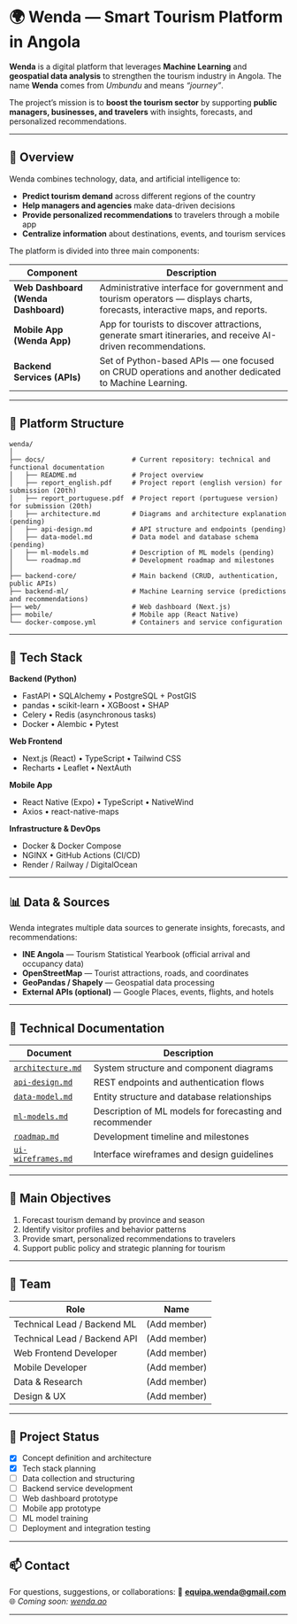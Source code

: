 # 🌍 Wenda — Smart Tourism Platform in Angola

**Wenda** is a digital platform that leverages **Machine Learning** and **geospatial data analysis** to strengthen the tourism industry in Angola.
The name **Wenda** comes from *Umbundu* and means *“journey”*.

The project’s mission is to **boost the tourism sector** by supporting **public managers, businesses, and travelers** with insights, forecasts, and personalized recommendations.

---

## 🚀 Overview

Wenda combines technology, data, and artificial intelligence to:

* **Predict tourism demand** across different regions of the country
* **Help managers and agencies** make data-driven decisions
* **Provide personalized recommendations** to travelers through a mobile app
* **Centralize information** about destinations, events, and tourism services

The platform is divided into three main components:

| Component                           | Description                                                                                                                |
| ----------------------------------- | -------------------------------------------------------------------------------------------------------------------------- |
| **Web Dashboard (Wenda Dashboard)** | Administrative interface for government and tourism operators — displays charts, forecasts, interactive maps, and reports. |
| **Mobile App (Wenda App)**          | App for tourists to discover attractions, generate smart itineraries, and receive AI-driven recommendations.               |
| **Backend Services (APIs)**         | Set of Python-based APIs — one focused on CRUD operations and another dedicated to Machine Learning.                       |

---

## 🧱 Platform Structure

```
wenda/
│
├── docs/                      # Current repository: technical and functional documentation
│   ├── README.md              # Project overview
│   ├── report_english.pdf     # Project report (english version) for submission (20th)
│   ├── report_portuguese.pdf  # Project report (portuguese version) for submission (20th)
│   ├── architecture.md        # Diagrams and architecture explanation (pending)
│   ├── api-design.md          # API structure and endpoints (pending)
│   ├── data-model.md          # Data model and database schema (pending)
│   ├── ml-models.md           # Description of ML models (pending)
│   └── roadmap.md             # Development roadmap and milestones
│
├── backend-core/              # Main backend (CRUD, authentication, public APIs)
├── backend-ml/                # Machine Learning service (predictions and recommendations)
├── web/                       # Web dashboard (Next.js)
├── mobile/                    # Mobile app (React Native)
└── docker-compose.yml         # Containers and service configuration
```

---

## 🧠 Tech Stack

**Backend (Python)**

* FastAPI • SQLAlchemy • PostgreSQL + PostGIS
* pandas • scikit-learn • XGBoost • SHAP
* Celery • Redis (asynchronous tasks)
* Docker • Alembic • Pytest

**Web Frontend**

* Next.js (React) • TypeScript • Tailwind CSS
* Recharts • Leaflet • NextAuth

**Mobile App**

* React Native (Expo) • TypeScript • NativeWind
* Axios • react-native-maps

**Infrastructure & DevOps**

* Docker & Docker Compose
* NGINX • GitHub Actions (CI/CD)
* Render / Railway / DigitalOcean

---

## 📊 Data & Sources

Wenda integrates multiple data sources to generate insights, forecasts, and recommendations:

* **INE Angola** — Tourism Statistical Yearbook (official arrival and occupancy data)
* **OpenStreetMap** — Tourist attractions, roads, and coordinates
* **GeoPandas / Shapely** — Geospatial data processing
* **External APIs (optional)** — Google Places, events, flights, and hotels

---

## 🧩 Technical Documentation

| Document                                 | Description                                              |
| ---------------------------------------- | -------------------------------------------------------- |
| [`architecture.md`](./architecture.md)   | System structure and component diagrams                  |
| [`api-design.md`](./api-design.md)       | REST endpoints and authentication flows                  |
| [`data-model.md`](./data-model.md)       | Entity structure and database relationships              |
| [`ml-models.md`](./ml-models.md)         | Description of ML models for forecasting and recommender |
| [`roadmap.md`](./roadmap.md)             | Development timeline and milestones                      |
| [`ui-wireframes.md`](./ui-wireframes.md) | Interface wireframes and design guidelines               |

---

## 🌱 Main Objectives

1. Forecast tourism demand by province and season
2. Identify visitor profiles and behavior patterns
3. Provide smart, personalized recommendations to travelers
4. Support public policy and strategic planning for tourism

---

## 🤝 Team

| Role                         | Name         |
| ---------------------------- | ------------ |
| Technical Lead / Backend ML  | (Add member) |
| Technical Lead / Backend API | (Add member) |
| Web Frontend Developer       | (Add member) |
| Mobile Developer             | (Add member) |
| Data & Research              | (Add member) |
| Design & UX                  | (Add member) |

---

## 📅 Project Status

* [x] Concept definition and architecture
* [x] Tech stack planning
* [ ] Data collection and structuring
* [ ] Backend service development
* [ ] Web dashboard prototype
* [ ] Mobile app prototype
* [ ] ML model training
* [ ] Deployment and integration testing

---

## 📫 Contact

For questions, suggestions, or collaborations:
📧 **[equipa.wenda@gmail.com](mailto:equipa.wenda@gmail.com)**
🌐 *Coming soon: [wenda.ao](https://wenda.ao)*

---
